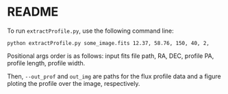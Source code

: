 # README

To run `extractProfile.py`, use the following command line:

```
python extractProfile.py some_image.fits 12.37, 58.76, 150, 40, 2,
```
Positional args order is as follows:
input fits file path, RA, DEC, profile PA, profile length, profile width.

Then, ```--out_prof``` and ```out_img``` are paths for the flux profile data and a figure ploting the profile over the image, respectively.
